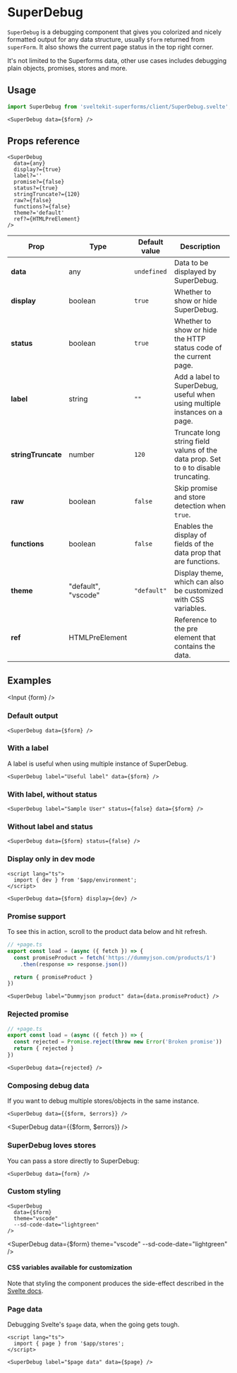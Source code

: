 <script lang="ts">
  import Head from '$lib/Head.svelte'
  import CssVars from './CssVars.svelte'
	import SuperDebug from 'sveltekit-superforms/client/SuperDebug.svelte'
  import { writable } from 'svelte/store'  
  import Input from './Input.svelte'
  import { onMount } from 'svelte'
  import { page } from '$app/stores'
  import { dev } from '$app/environment'

  const form = writable({
    name: 'Gaspar Soiaga',
    email: 'wendat@example.com',
    birth: new Date('1649-01-01')
  });

  const errors = writable({
    email: ['Cannot use example.com as email.'],
  });

  let product = undefined;
  let rejected = undefined;

  onMount(() => {
    product = new Promise(resolve => {
      fetch('https://dummyjson.com/products/1').then(async response => {
        await new Promise(res => setTimeout(res, 2000))
        resolve(response.json()
      )})
    })

    rejected = new Promise(async (_, reject) => {
      setTimeout(() => reject(new Error('Broken promise')), 2000)
    })
  })

</script>

<Head title="SuperDebug - the Super debugging component" />

# SuperDebug

`SuperDebug` is a debugging component that gives you colorized and nicely formatted output for any data structure, usually `$form` returned from `superForm`. It also shows the current page status in the top right corner.

It's not limited to the Superforms data, other use cases includes debugging plain objects, promises, stores and more.

## Usage

```ts
import SuperDebug from 'sveltekit-superforms/client/SuperDebug.svelte';
```

```svelte
<SuperDebug data={$form} />
```

## Props reference

```svelte
<SuperDebug
  data={any}
  display?={true}
  label?=''
  promise?={false}
  status?={true}
  stringTruncate?={120}
  raw?={false}
  functions?={false}
  theme?='default'
  ref?={HTMLPreElement} 
/>
```

| Prop               | Type           | Default value | Description |
| ------------------ | -------------- | ------------- | ----------- |
| **data**           | any            | `undefined`   | Data to be displayed by SuperDebug. |
| **display**        | boolean        | `true`        | Whether to show or hide SuperDebug. |
| **status**         | boolean        | `true`        | Whether to show or hide the HTTP status code of the current page. |
| **label**          | string         | `""`          | Add a label to SuperDebug, useful when using multiple instances on a page. |
| **stringTruncate** | number         | `120`         | Truncate long string field valuns of the data prop. Set to `0` to disable truncating. |
| **raw**            | boolean        | `false`       | Skip promise and store detection when `true`. |
| **functions**      | boolean        | `false`       | Enables the display of fields of the data prop that are functions. |
| **theme**          | "default", "vscode" | `"default"` | Display theme, which can also be customized with CSS variables. |
| **ref**            | HTMLPreElement |               | Reference to the pre element that contains the data. |

## Examples

<Input {form} />

### Default output

```svelte
<SuperDebug data={$form} />
```

<SuperDebug data={$form} />

### With a label

A label is useful when using multiple instance of SuperDebug.

```svelte
<SuperDebug label="Useful label" data={$form} />
```

<SuperDebug label="Useful label" data={$form} />

### With label, without status

```svelte
<SuperDebug label="Sample User" status={false} data={$form} />
```

<SuperDebug label="Sample User" status={false} data={$form} />

### Without label and status

```svelte
<SuperDebug data={$form} status={false} />
```

<SuperDebug data={$form} status={false} />

### Display only in dev mode

```svelte
<script lang="ts">
  import { dev } from '$app/environment';
</script>

<SuperDebug data={$form} display={dev} />
```

<SuperDebug data={$form} display={dev} />

### Promise support

To see this in action, scroll to the product data below and hit refresh.

```ts
// +page.ts
export const load = (async ({ fetch }) => {
  const promiseProduct = fetch('https://dummyjson.com/products/1')
    .then(response => response.json())

  return { promiseProduct }
})
```

```svelte
<SuperDebug label="Dummyjson product" data={data.promiseProduct} />
```

<SuperDebug label="Dummyjson product" data={product} />

### Rejected promise

```ts
// +page.ts
export const load = (async ({ fetch }) => {
  const rejected = Promise.reject(throw new Error('Broken promise'))
  return { rejected }
})
```

```svelte
<SuperDebug data={rejected} />
```

<SuperDebug data={rejected} />

### Composing debug data

If you want to debug multiple stores/objects in the same instance.

```svelte
<SuperDebug data={{$form, $errors}} />
```

<SuperDebug data={{$form, $errors}} />

### SuperDebug loves stores

You can pass a store directly to SuperDebug:

```svelte
<SuperDebug data={form} />
```

<SuperDebug data={form} />

### Custom styling

```svelte
<SuperDebug 
  data={$form} 
  theme="vscode" 
  --sd-code-date="lightgreen" 
/>
```

<SuperDebug 
  data={$form} 
  theme="vscode" 
  --sd-code-date="lightgreen"
/>

#### CSS variables available for customization

<CssVars />

Note that styling the component produces the side-effect described in the [Svelte docs](https://svelte.dev/docs/component-directives#style-props).

### Page data

Debugging Svelte's `$page` data, when the going gets tough.

```svelte
<script lang="ts">
  import { page } from '$app/stores';
</script>

<SuperDebug label="$page data" data={$page} />
```

<SuperDebug label="$page data" data={$page} />
